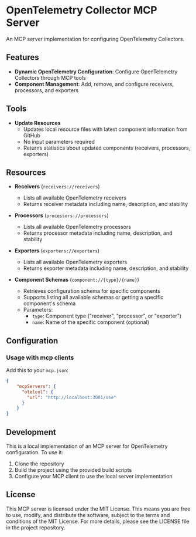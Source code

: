 # OpenTelemetry Collector MCP Server

An MCP server implementation for configuring OpenTelemetry Collectors.

## Features

- **Dynamic OpenTelemetry Configuration**: Configure OpenTelemetry Collectors through MCP tools
- **Component Management**: Add, remove, and configure receivers, processors, and exporters

## Tools

- **Update Resources**
  - Updates local resource files with latest component information from GitHub
  - No input parameters required
  - Returns statistics about updated components (receivers, processors, exporters)

## Resources

- **Receivers** (`receivers://receivers`)
  - Lists all available OpenTelemetry receivers
  - Returns receiver metadata including name, description, and stability

- **Processors** (`processors://processors`)
  - Lists all available OpenTelemetry processors
  - Returns processor metadata including name, description, and stability

- **Exporters** (`exporters://exporters`)
  - Lists all available OpenTelemetry exporters
  - Returns exporter metadata including name, description, and stability

- **Component Schemas** (`component://{type}/{name}`)
  - Retrieves configuration schema for specific components
  - Supports listing all available schemas or getting a specific component's schema
  - Parameters:
    - `type`: Component type ("receiver", "processor", or "exporter")
    - `name`: Name of the specific component (optional)

## Configuration

### Usage with mcp clients

Add this to your `mcp.json`:

```json
{
    "mcpServers": {
      "otelcol": {
        "url": "http://localhost:3001/sse"
      }
    }
}
```

## Development

This is a local implementation of an MCP server for OpenTelemetry configuration. To use it:

1. Clone the repository
2. Build the project using the provided build scripts
3. Configure your MCP client to use the local server implementation

## License

This MCP server is licensed under the MIT License. This means you are free to use, modify, and distribute the software, subject to the terms and conditions of the MIT License. For more details, please see the LICENSE file in the project repository.
